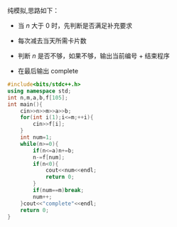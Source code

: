 纯模拟,思路如下：

- 当 $n$ 大于 $0$ 时，先判断是否满足补充要求

- 每次减去当天所需卡片数

- 判断 $n$ 是否不够，如果不够，输出当前编号 + 结束程序

- 在最后输出 complete

```cpp
#include<bits/stdc++.h>
using namespace std;
int n,m,a,b,f[105];
int main(){
	cin>>n>>m>>a>>b;
	for(int i(1);i<=m;++i){
		cin>>f[i];
	}
	int num=1;
	while(n>=0){
		if(n<=a)n+=b;
		n-=f[num];
		if(n<0){
			cout<<num<<endl;
			return 0;
		}
		if(num==m)break;
		num++;
	}cout<<"complete"<<endl;
    return 0;    
}

```
